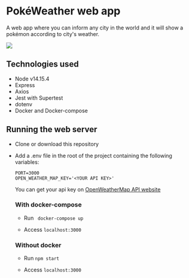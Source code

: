 # PokéWeather web app
A web app where you can inform any city in the world and it will show a pokémon according to city's weather.

<img src="./assets/demo.gif" />

## Technologies used

- Node v14.15.4
- Express
- Axios
- Jest with Supertest
- dotenv
- Docker and Docker-compose

## Running the web server

- Clone or download this repository

- Add a .env file in the root of the project containing the following variables:
    ``` 
    PORT=3000
    OPEN_WEATHER_MAP_KEY='<YOUR API KEY>'
    ```

    You can get your api key on [OpenWeatherMap API website](https://openweathermap.org/api)

    ### With docker-compose

    - Run  ``` docker-compose up```

    - Access ```localhost:3000```

    ### Without docker

    - Run ```npm start```

    - Access ```localhost:3000```

